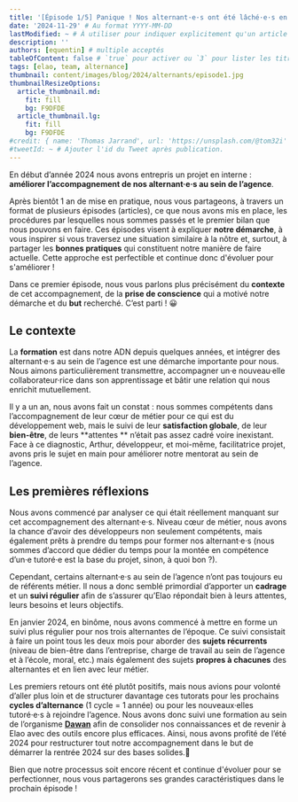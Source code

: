 ```yaml
---
title: '[Épisode 1/5] Panique ! Nos alternant·e·s ont été lâché·e·s en eau libre'
date: '2024-11-29' # Au format YYYY-MM-DD
lastModified: ~ # À utiliser pour indiquer explicitement qu'un article a été mis à jour
description: ''
authors: [equentin] # multiple acceptés
tableOfContent: false # `true` pour activer ou `3` pour lister les titres sur 3 niveaux.
tags: [elao, team, alternance]
thumbnail: content/images/blog/2024/alternants/episode1.jpg
thumbnailResizeOptions:
  article_thumbnail.md:
    fit: fill
    bg: F9DFDE
  article_thumbnail.lg:
    fit: fill
    bg: F9DFDE
#credit: { name: 'Thomas Jarrand', url: 'https://unsplash.com/@tom32i' } # Pour créditer la photo utilisée en miniature
#tweetId: ~ # Ajouter l'id du Tweet après publication.
---
```



En début d’année 2024 nous avons entrepris un projet en interne : **améliorer l’accompagnement de nos alternant·e·s au sein
de l’agence**.

Après bientôt 1 an de mise en pratique, nous vous partageons, à travers un format de plusieurs épisodes (articles), 
ce que nous avons mis en place, les procédures par lesquelles nous sommes passés et le premier bilan que
nous pouvons en faire. Ces épisodes visent à expliquer **notre démarche**, à vous inspirer si vous traversez une
situation similaire à la nôtre et, surtout, à partager les **bonnes pratiques** qui constituent notre manière de faire
actuelle. Cette approche est perfectible et continue donc d'évoluer pour s'améliorer !

Dans ce premier épisode, nous vous parlons plus précisément du **contexte** de cet accompagnement, de la **prise de
conscience** qui a motivé notre démarche et du **but** recherché. C’est parti ! 😀

## Le contexte

La **formation** est dans notre ADN depuis quelques années, et intégrer des alternant·e·s au sein de l’agence est une
démarche importante pour nous.
Nous aimons particulièrement transmettre, accompagner un·e nouveau·elle collaborateur·rice dans son apprentissage et bâtir
une relation qui nous enrichit mutuellement.

Il y a un an, nous avons fait un constat : nous sommes compétents dans l’accompagnement de leur cœur de métier pour ce
qui est du développement web, mais le suivi de leur **satisfaction globale**, de leur **bien-être**, de leurs **attentes
** n’était pas assez cadré voire inexistant. Face à ce diagnostic, Arthur, développeur, et moi-même, facilitatrice
projet, avons pris le sujet en main pour améliorer notre mentorat au sein de l’agence.

## Les premières réflexions

Nous avons commencé par analyser ce qui était réellement manquant sur cet accompagnement des alternant·e·s. Niveau cœur
de métier, nous avons la chance d’avoir des développeurs non seulement compétents, mais également prêts à prendre du
temps pour former nos alternant·e·s (nous sommes d’accord que dédier du temps pour la montée en compétence d’un·e
tutoré·e est la base du projet, sinon, à quoi bon ?).

Cependant, certains alternant·e·s au sein de l’agence n’ont pas toujours eu de référents métier. Il nous a donc semblé
primordial d’apporter un **cadrage** et un **suivi régulier** afin de s’assurer qu’Elao répondait bien à leurs attentes,
leurs besoins et leurs objectifs.

En janvier 2024, en binôme, nous avons commencé à mettre en forme un suivi plus régulier pour nos trois alternantes de
l’époque. Ce suivi consistait à faire un point tous les deux mois pour aborder des **sujets récurrents** (niveau de
bien-être dans l’entreprise, charge de travail au sein de l’agence et à l’école, moral, etc.) mais également des sujets
**propres à chacunes** des alternantes et en lien avec leur métier.  

Les premiers retours ont été plutôt positifs, mais nous avions pour volonté d’aller plus loin et de structurer davantage
ces tutorats pour les prochains **cycles d’alternance** (1 cycle = 1 année) ou pour les nouveaux·elles tutoré·e·s à
rejoindre l’agence. Nous avons donc suivi une formation au sein de
l’organisme <a href="https://www.dawan.fr/" target="blank">**Dawan**</a> afin de consolider nos connaissances et de
revenir à Elao avec des outils encore plus efficaces.
Ainsi, nous avons profité de l’été 2024 pour restructurer tout notre accompagnement dans le but de démarrer la rentrée 
2024 sur des bases solides.💪

Bien que notre processus soit encore récent et continue d'évoluer pour se perfectionner, nous vous partagerons ses grandes
caractéristiques dans le prochain épisode ! 




